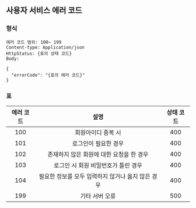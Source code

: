 ## 사용자 서비스 에러 코드 
### 형식
```
에러 코드 범위: 100~ 199
Content-type: Application/json 
HttpStatus: {표의 상태 코드} 
Body:

{
  "errorCode": "{표의 에러 코드}"
}
```
### 표

|에러 코드|설명| 상태 코드|
|:---:|:---:|:---:|
|100|회원아이디 중복 시|400|
|101|로그인이 필요한 경우 |400|
|102|존재하지 않은 회원에 대한 요청을 한 경우|400|
|103|로그인 시 회원 비밀번호가 틀린 경우|400|
|104|필요한 정보를 모두 입력하지 않거나 옳지 않은 경우|400|
|199|기타 서버 오류|500|
